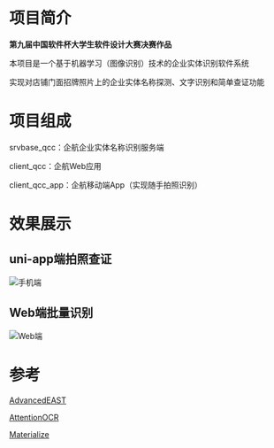 # 项目简介
**第九届中国软件杯大学生软件设计大赛决赛作品**

本项目是一个基于机器学习（图像识别）技术的企业实体识别软件系统

实现对店铺门面招牌照片上的企业实体名称探测、文字识别和简单查证功能

# 项目组成
srvbase_qcc：企航企业实体名称识别服务端

client_qcc：企航Web应用

client_qcc_app：企航移动端App（实现随手拍照识别）

# 效果展示
## uni-app端拍照查证
![手机端](https://github.com/xiaobao520123/EnterpriseNavigator/blob/main/APP%E9%9A%8F%E6%89%8B%E6%8B%8D%E7%85%A7%E6%9F%A5%E8%AF%81.gif)

## Web端批量识别
![Web端](https://github.com/xiaobao520123/EnterpriseNavigator/blob/main/Web%E7%AB%AF%E6%89%B9%E9%87%8F%E8%AF%86%E5%88%AB.gif)

# 参考
[AdvancedEAST](https://github.com/huoyijie/AdvancedEAST)

[AttentionOCR](https://github.com/zhang0jhon/AttentionOCR)

[Materialize](https://github.com/Dogfalo/materialize)
